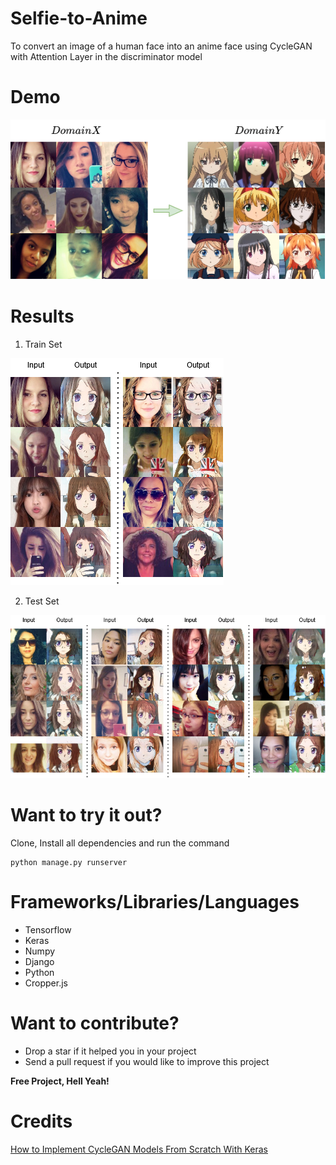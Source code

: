 
# Selfie-to-Anime
To convert an image of a human face into an anime face using CycleGAN with Attention Layer in the discriminator model

# Demo
[![Demo](https://github.com/deepbodra97/Selfie-to-Anime/blob/master/media/teaser.png)](https://www.youtube.com/watch?v=x9PuqaW_HBE)


# Results
1. Train Set

![Cherry picked results on train set](https://github.com/deepbodra97/Selfie-to-Anime/blob/master/media/result_train.png)

2. Test Set

![Cherry picked results on test set](https://github.com/deepbodra97/Selfie-to-Anime/blob/master/media/result_test.png)

# Want to try it out?
Clone, Install all dependencies and run the command

    python manage.py runserver

# Frameworks/Libraries/Languages
- Tensorflow
- Keras
- Numpy
- Django
- Python
- Cropper.js

# Want to contribute?
- Drop a star if it helped you in your project
- Send a pull request if you would like to improve this project

**Free Project, Hell Yeah!**

# Credits
[How to Implement CycleGAN Models From Scratch With Keras](https://machinelearningmastery.com/how-to-develop-cyclegan-models-from-scratch-with-keras/)
